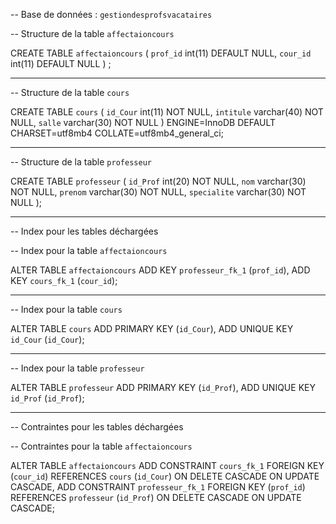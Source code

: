 -- Base de données : `gestiondesprofsvacataires`

-- Structure de la table `affectaioncours`


CREATE TABLE `affectaioncours` (
  `prof_id` int(11) DEFAULT NULL,
  `cour_id` int(11) DEFAULT NULL
) ;

-- --------------------------------------------------------

-- Structure de la table `cours`


CREATE TABLE `cours` (
  `id_Cour` int(11) NOT NULL,
  `intitule` varchar(40) NOT NULL,
  `salle` varchar(30) NOT NULL
) ENGINE=InnoDB DEFAULT CHARSET=utf8mb4 COLLATE=utf8mb4_general_ci;

-- --------------------------------------------------------


-- Structure de la table `professeur`


CREATE TABLE `professeur` (
  `id_Prof` int(20) NOT NULL,
  `nom` varchar(30) NOT NULL,
  `prenom` varchar(30) NOT NULL,
  `specialite` varchar(30) NOT NULL
);

-- --------------------------------------------------------
-- Index pour les tables déchargées

-- Index pour la table `affectaioncours`

ALTER TABLE `affectaioncours`
  ADD KEY `professeur_fk_1` (`prof_id`),
  ADD KEY `cours_fk_1` (`cour_id`);

-- --------------------------------------------------------

-- Index pour la table `cours`

ALTER TABLE `cours`
  ADD PRIMARY KEY (`id_Cour`),
  ADD UNIQUE KEY `id_Cour` (`id_Cour`);
-- --------------------------------------------------------

-- Index pour la table `professeur`

ALTER TABLE `professeur`
  ADD PRIMARY KEY (`id_Prof`),
  ADD UNIQUE KEY `id_Prof` (`id_Prof`);

-- --------------------------------------------------------

-- Contraintes pour les tables déchargées

-- Contraintes pour la table `affectaioncours`

ALTER TABLE `affectaioncours`
  ADD CONSTRAINT `cours_fk_1` FOREIGN KEY (`cour_id`) REFERENCES `cours` (`id_Cour`) ON DELETE CASCADE ON UPDATE CASCADE,
  ADD CONSTRAINT `professeur_fk_1` FOREIGN KEY (`prof_id`) REFERENCES `professeur` (`id_Prof`) ON DELETE CASCADE ON UPDATE CASCADE;
